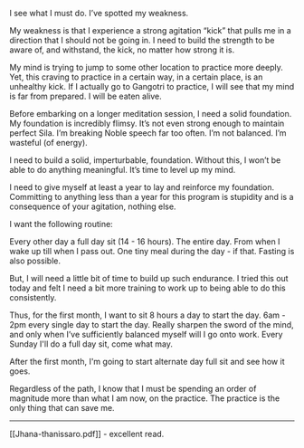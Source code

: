 I see what I must do. I’ve spotted my weakness.

My weakness is that I experience a strong agitation “kick” that pulls me in a direction that I should not be going in. I need to build the strength to be aware of, and withstand, the kick, no matter how strong it is.

My mind is trying to jump to some other location to practice more deeply. Yet, this craving to practice in a certain way, in a certain place, is an unhealthy kick. If I actually go to Gangotri to practice, I will see that my mind is far from prepared. I will be eaten alive.

Before embarking on a longer meditation session, I need a solid foundation. My foundation is incredibly flimsy. It’s not even strong enough to maintain perfect Sila. I’m breaking Noble speech far too often. I’m not balanced. I’m wasteful (of energy).

I need to build a solid, imperturbable, foundation. Without this, I won’t be able to do anything meaningful. It’s time to level up my mind.

I need to give myself at least a year to lay and reinforce my foundation. Committing to anything less than a year for this program is stupidity and is a consequence of your agitation, nothing else.

I want the following routine:  

Every other day a full day sit (14 - 16 hours). The entire day. From when I wake up till when I pass out. One tiny meal during the day - if that. Fasting is also possible.

But, I will need a little bit of time to build up such endurance. I tried this out today and felt I need a bit more training to work up to being able to do this consistently.

Thus, for the first month, I want to sit 8 hours a day to start the day. 6am - 2pm every single day to start the day. Really sharpen the sword of the mind, and only when I’ve sufficiently balanced myself will I go onto work. Every Sunday I'll do a full day sit, come what may.

After the first month, I'm going to start alternate day full sit and see how it goes.

Regardless of the path, I know that I must be spending an order of magnitude more than what I am now, on the practice. The practice is the only thing that can save me.

---

[[Jhana-thanissaro.pdf]] - excellent read.
